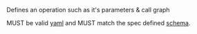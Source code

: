 Defines an operation such as it's parameters & call graph

MUST be valid [yaml](http://www.yaml.org/spec/1.2/spec.html)
and MUST match the spec defined [schema](schema/README.md).
